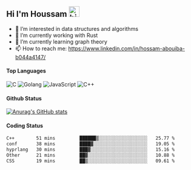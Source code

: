 ## Hi I'm Houssam <img src="https://user-images.githubusercontent.com/1303154/88677602-1635ba80-d120-11ea-84d8-d263ba5fc3c0.gif" width="28px" alt="hi">

- 👀 I’m interested in data structures and algorithms
- 🔭 I’m currently working with Rust
- 🌱 I’m currently learning graph theory
- 📫 How to reach me: https://www.linkedin.com/in/hossam-abouiba-b044a4147/

#### Top Languages

![C](https://img.shields.io/badge/c-%2300599C.svg?style=for-the-badge&logo=c&logoColor=white)
![Golang](https://img.shields.io/badge/go-blue?style=for-the-badge&logo=Goland)
![JavaScript](https://img.shields.io/badge/javascript-%23323330.svg?style=for-the-badge&logo=javascript&logoColor=%23F7DF1E)
![C++](https://img.shields.io/badge/C%2B%2B-blue?style=for-the-badge&logo=C%2B%2B)


#### Github Status
[![Anurag's GitHub stats](https://github-readme-stats.vercel.app/api?username=0xhoussam&theme=tokyonight)](https://github.com/anuraghazra/github-readme-stats)

#### Coding Status
<!--START_SECTION:waka-->

```txt
C++        51 mins         ██████▒░░░░░░░░░░░░░░░░░░   25.77 %
conf       38 mins         ████▓░░░░░░░░░░░░░░░░░░░░   19.05 %
hyprlang   30 mins         ███▓░░░░░░░░░░░░░░░░░░░░░   15.16 %
Other      21 mins         ██▓░░░░░░░░░░░░░░░░░░░░░░   10.88 %
CSS        19 mins         ██▒░░░░░░░░░░░░░░░░░░░░░░   09.61 %
```

<!--END_SECTION:waka-->
